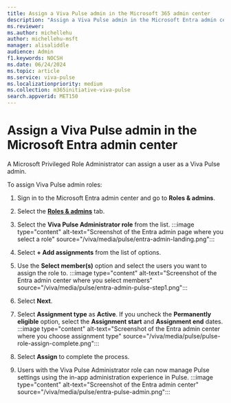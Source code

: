 ```yaml
---
title: Assign a Viva Pulse admin in the Microsoft 365 admin center
description: "Assign a Viva Pulse admin in the Microsoft Entra admin center"
ms.reviewer: 
ms.author: michellehu
author: michellehu-msft
manager: alisaliddle
audience: Admin
f1.keywords: NOCSH
ms.date: 06/24/2024
ms.topic: article
ms.service: viva-pulse
ms.localizationpriority: medium
ms.collection: m365initiative-viva-pulse  
search.appverid: MET150
---
```


# Assign a Viva Pulse admin in the Microsoft Entra admin center

A Microsoft Privileged Role Administrator can assign a user as a Viva Pulse admin.

To assign Viva Pulse admin roles:

1. Sign in to the Microsoft Entra admin center and go to **Roles & admins**.

2. Select the [**Roles & admins**](https://entra.microsoft.com/#view/Microsoft_AAD_IAM/RolesManagementMenuBlade/~/AllRoles) tab.

1. Select the **Viva Pulse Administrator role** from the list.
:::image type="content" alt-text="Screenshot of the Entra admin page where you select a role" source="/viva/media/pulse/entra-admin-landing.png":::  
1. Select **+ Add assignments** from the list of options.

1. Use the **Select member(s)** option and select the users you want to assign the role to.
:::image type="content" alt-text="Screenshot of the Entra admin center where you select members" source="/viva/media/pulse/entra-admin-pulse-step1.png":::
1. Select **Next**.
1. Select **Assignment type** as **Active**. If you uncheck the **Permanently eligible** option, select the **Assignment start** and **Assignment end** dates.
:::image type="content" alt-text="Screenshot of the Entra admin center where you choose assignment type" source="/viva/media/pulse/pulse-role-assign-complete.png":::
1. Select **Assign** to complete the process.
1. Users with the Viva Pulse Administrator role can now manage Pulse settings using the in-app administration experience in Pulse.
  :::image type="content" alt-text="Screenshot of the Entra admin center" source="/viva/media/pulse/entra-pulse-admin.png":::
